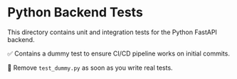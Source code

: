 # Python Backend Tests

This directory contains unit and integration tests for the Python FastAPI backend.

✅ Contains a dummy test to ensure CI/CD pipeline works on initial commits.

🧹 Remove `test_dummy.py` as soon as you write real tests.
